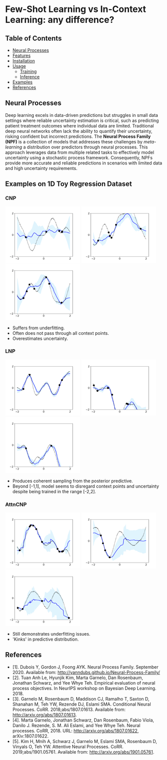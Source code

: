# Few-Shot Learning vs In-Context Learning: any difference?

## Table of Contents
- [Neural Processes](#neural-processes)
- [Features](#features)
- [Installation](#installation)
- [Usage](#usage)
  - [Training](#training)
  - [Inference](#inference)
- [Examples](#examples)
- [References](#references)

## Neural Processes

Deep learning excels in data-driven predictions but struggles in small data settings where reliable uncertainty estimation is critical, such as predicting patient treatment outcomes where individual data are limited. Traditional deep neural networks often lack the ability to quantify their uncertainty, risking confident but incorrect predictions. The **Neural Process Family (NPF)** is a collection of models that addresses these challenges by *meta-learning* a distribution over predictors through neural processes. This approach leverages data from multiple related tasks to effectively model uncertainty using a stochastic process framework. Consequently, NPFs provide more accurate and reliable predictions in scenarios with limited data and high uncertainty requirements.

## Examples on 1D Toy Regression Dataset

### CNP
<img src="images/1d_toy_regression/CNP-160000.png" width="240" height="180"> <img src="images/1d_toy_regression/CNP-180000.png" width="240" height="180"> <img src="images/1d_toy_regression/CNP-200000.png" width="240" height="180">

- Suffers from underfitting.
- Often does not pass through all context points.
- Overestimates uncertainty.

### LNP 
<img src="images/1d_toy_regression/LNP-160000.png" width="240" height="180"> <img src="images/1d_toy_regression/LNP-180000.png" width="240" height="180"> <img src="images/1d_toy_regression/LNP-200000.png" width="240" height="180">

- Produces coherent sampling from the posterior predictive.
- Beyond [-1,1], model seems to disregard context points and uncertainty despite being trained in the range [-2,2].

### AttnCNP
<img src="images/1d_toy_regression/AttnCNP-140000.png" width="240" height="180"> <img src="images/1d_toy_regression/AttnCNP-160000.png" width="240" height="180"> <img src="images/1d_toy_regression/AttnCNP-180000.png" width="240" height="180">

- Still demonstrates underfitting issues.
- 'Kinks' in predictive distribution.

## References
- [1]. Dubois Y, Gordon J, Foong AYK. Neural Process Family. September 2020. Available from: http://yanndubs.github.io/Neural-Process-Family/  
- [2]. Tuan Anh Le, Hyunjik Kim, Marta Garnelo, Dan Rosenbaum, Jonathan Schwarz, and Yee Whye Teh. Empirical evaluation of neural process objectives. In NeurIPS workshop on Bayesian Deep Learning. 2018.  
- [3]. Garnelo M, Rosenbaum D, Maddison CJ, Ramalho T, Saxton D, Shanahan M, Teh YW, Rezende DJ, Eslami SMA. Conditional Neural Processes. CoRR. 2018;abs/1807.01613. Available from: http://arxiv.org/abs/1807.01613.  
- [4]. Marta Garnelo, Jonathan Schwarz, Dan Rosenbaum, Fabio Viola, Danilo J. Rezende, S. M. Ali Eslami, and Yee Whye Teh. Neural processes. CoRR, 2018. URL: http://arxiv.org/abs/1807.01622, arXiv:1807.01622.  
- [5]. Kim H, Mnih A, Schwarz J, Garnelo M, Eslami SMA, Rosenbaum D, Vinyals O, Teh YW. Attentive Neural Processes. CoRR. 2019;abs/1901.05761. Available from: http://arxiv.org/abs/1901.05761.  

